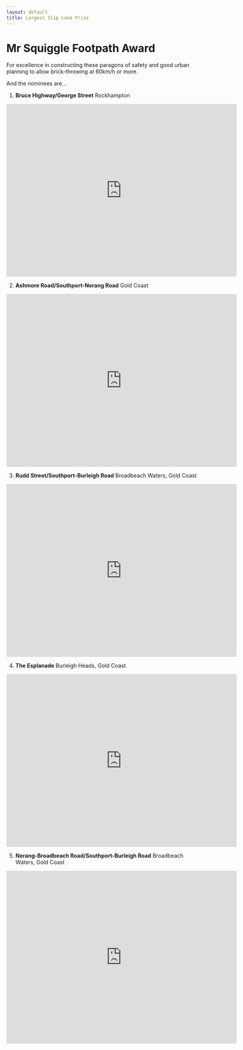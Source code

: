```yaml
---
layout: default
title: Largest Slip Lane Prize
---
```


# Mr Squiggle Footpath Award
For excellence in constructing these paragons of safety and good urban planning to allow brick-throwing at 60km/h or more.

And the nominees are...

1. **Bruce Highway/George Street** Rockhampton
<iframe src="https://www.google.com/maps/embed?pb=!1m18!1m12!1m3!1d1123.0251179339457!2d150.50161282923642!3d-23.37557299904848!2m3!1f0!2f0!3f0!3m2!1i1024!2i768!4f13.1!3m3!1m2!1s0x0%3A0x0!2zMjPCsDIyJzMyLjEiUyAxNTDCsDMwJzA3LjgiRQ!5e1!3m2!1sen!2sau!4v1577425614795!5m2!1sen!2sau" width="600" height="450" frameborder="0" style="border:0;" allowfullscreen=""></iframe>
<br>

2. **Ashmore Road/Southport-Nerang Road** Gold Coast
<iframe src="https://www.google.com/maps/embed?pb=!1m18!1m12!1m3!1d642.3979334529977!2d153.36518593294096!3d-27.985382794712947!2m3!1f0!2f0!3f0!3m2!1i1024!2i768!4f13.1!3m3!1m2!1s0x0%3A0x0!2zMjfCsDU5JzA3LjUiUyAxNTPCsDIxJzU2LjEiRQ!5e1!3m2!1sen!2sau!4v1577425678746!5m2!1sen!2sau" width="600" height="450" frameborder="0" style="border:0;" allowfullscreen=""></iframe>
<br>

3. **Rudd Street/Southport-Burleigh Road** Broadbeach Waters, Gold Coast
<iframe src="https://www.google.com/maps/embed?pb=!1m18!1m12!1m3!1d539.9689461119298!2d153.41007379369734!3d-28.029497885171683!2m3!1f0!2f0!3f0!3m2!1i1024!2i768!4f13.1!3m3!1m2!1s0x0%3A0x0!2zMjjCsDAxJzQ2LjIiUyAxNTPCsDI0JzM3LjQiRQ!5e1!3m2!1sen!2sau!4v1577425879459!5m2!1sen!2sau" width="600" height="450" frameborder="0" style="border:0;" allowfullscreen=""></iframe>
<br>

4. **The Esplanade** Burleigh Heads, Gold Coast
<iframe src="https://www.google.com/maps/embed?pb=!1m18!1m12!1m3!1d381.6071633628266!2d153.4511243086051!3d-28.088223420434627!2m3!1f0!2f0!3f0!3m2!1i1024!2i768!4f13.1!3m3!1m2!1s0x0%3A0x0!2zMjjCsDA1JzE3LjgiUyAxNTPCsDI3JzA0LjgiRQ!5e1!3m2!1sen!2sau!4v1577425961408!5m2!1sen!2sau" width="600" height="450" frameborder="0" style="border:0;" allowfullscreen=""></iframe>
<br>

5. **Nerang-Broadbeach Road/Southport-Burleigh Road** Broadbeach Waters, Gold Coast
<iframe src="https://www.google.com/maps/embed?pb=!1m10!1m8!1m3!1d1079.8796726901776!2d153.40857838947989!3d-28.035299350535343!3m2!1i1024!2i768!4f13.1!5e1!3m2!1sen!2sau!4v1577426002192!5m2!1sen!2sau" width="600" height="450" frameborder="0" style="border:0;" allowfullscreen=""></iframe>
<br>

